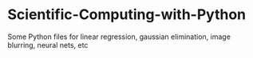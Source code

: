 # Scientific-Computing-with-Python
Some Python files for linear regression, gaussian elimination, image blurring, neural nets, etc
